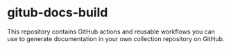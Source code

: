 # gitub-docs-build

This repository contains GitHub actions and reusable workflows you can use to generate documentation in your own collection repository on GitHub.
